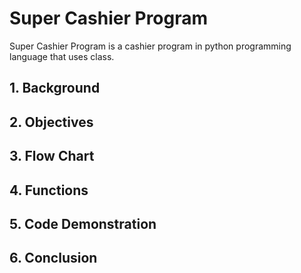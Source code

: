 # Super Cashier Program
Super Cashier Program is a cashier program in python programming language that uses class.

## **1. Background**

## **2. Objectives**

## **3. Flow Chart**

## **4. Functions**

## **5. Code Demonstration**

## **6. Conclusion**
